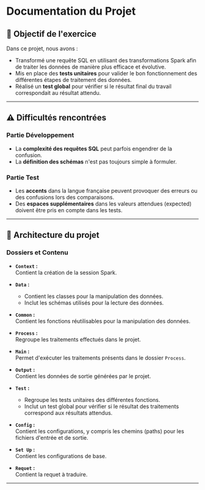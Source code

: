 # Documentation du Projet

## 🎯 Objectif de l'exercice

Dans ce projet, nous avons :
- Transformé une requête SQL en utilisant des transformations Spark afin de traiter les données de manière plus efficace et évolutive.
- Mis en place des **tests unitaires** pour valider le bon fonctionnement des différentes étapes de traitement des données.
- Réalisé un **test global** pour vérifier si le résultat final du travail correspondait au résultat attendu.

---

## ⚠️ Difficultés rencontrées

### Partie Développement
- La **complexité des requêtes SQL** peut parfois engendrer de la confusion.
- La **définition des schémas** n'est pas toujours simple à formuler.

### Partie Test
- Les **accents** dans la langue française peuvent provoquer des erreurs ou des confusions lors des comparaisons.
- Des **espaces supplémentaires** dans les valeurs attendues (expected) doivent être pris en compte dans les tests.

---

## 📂 Architecture du projet

### Dossiers et Contenu
- **`Context` :**  
  Contient la création de la session Spark.
  
- **`Data` :**  
  - Contient les classes pour la manipulation des données.  
  - Inclut les schémas utilisés pour la lecture des données.

- **`Common` :**  
  Contient les fonctions réutilisables pour la manipulation des données.

- **`Process` :**  
  Regroupe les traitements effectués dans le projet.

- **`Main` :**  
  Permet d'exécuter les traitements présents dans le dossier `Process`.

- **`Output` :**  
  Contient les données de sortie générées par le projet.

- **`Test` :**  
  - Regroupe les tests unitaires des différentes fonctions.
  - Inclut un test global pour vérifier si le résultat des traitements correspond aux résultats attendus.

- **`Config` :**  
  Contient les configurations, y compris les chemins (paths) pour les fichiers d'entrée et de sortie.
  
- **`Set Up` :**  
  Contient les configurations de base.

- **`Requet` :**  
  Contient la requet à traduire.
  

---

